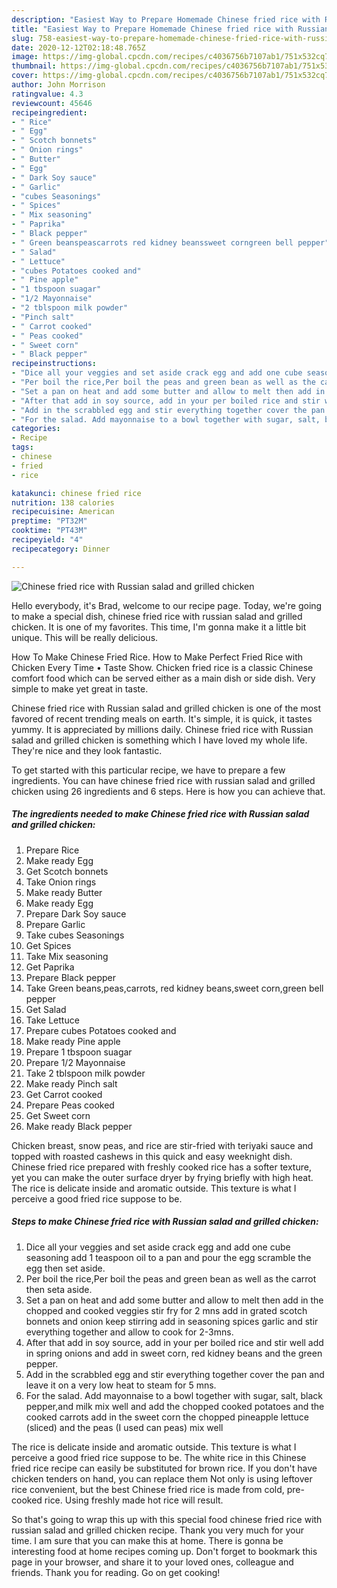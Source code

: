 ```yaml
---
description: "Easiest Way to Prepare Homemade Chinese fried rice with Russian salad and grilled chicken"
title: "Easiest Way to Prepare Homemade Chinese fried rice with Russian salad and grilled chicken"
slug: 758-easiest-way-to-prepare-homemade-chinese-fried-rice-with-russian-salad-and-grilled-chicken
date: 2020-12-12T02:18:48.765Z
image: https://img-global.cpcdn.com/recipes/c4036756b7107ab1/751x532cq70/chinese-fried-rice-with-russian-salad-and-grilled-chicken-recipe-main-photo.jpg
thumbnail: https://img-global.cpcdn.com/recipes/c4036756b7107ab1/751x532cq70/chinese-fried-rice-with-russian-salad-and-grilled-chicken-recipe-main-photo.jpg
cover: https://img-global.cpcdn.com/recipes/c4036756b7107ab1/751x532cq70/chinese-fried-rice-with-russian-salad-and-grilled-chicken-recipe-main-photo.jpg
author: John Morrison
ratingvalue: 4.3
reviewcount: 45646
recipeingredient:
- " Rice"
- " Egg"
- " Scotch bonnets"
- " Onion rings"
- " Butter"
- " Egg"
- " Dark Soy sauce"
- " Garlic"
- "cubes Seasonings"
- " Spices"
- " Mix seasoning"
- " Paprika"
- " Black pepper"
- " Green beanspeascarrots red kidney beanssweet corngreen bell pepper"
- " Salad"
- " Lettuce"
- "cubes Potatoes cooked and"
- " Pine apple"
- "1 tbspoon suagar"
- "1/2 Mayonnaise"
- "2 tblspoon milk powder"
- "Pinch salt"
- " Carrot cooked"
- " Peas cooked"
- " Sweet corn"
- " Black pepper"
recipeinstructions:
- "Dice all your veggies and set aside crack egg and add one cube seasoning add 1 teaspoon oil to a pan and pour the egg scramble the egg then set aside."
- "Per boil the rice,Per boil the peas and green bean as well as the carrot then seta aside."
- "Set a pan on heat and add some butter and allow to melt then add in the chopped and cooked veggies stir fry for 2 mns add in grated scotch bonnets and onion keep stirring add in seasoning spices garlic and stir everything together and allow to cook for 2-3mns."
- "After that add in soy source, add in your per boiled rice and stir well add in spring onions and add in sweet corn, red kidney beans and the green pepper."
- "Add in the scrabbled egg and stir everything together cover the pan and leave it on a very low heat to steam for 5 mns."
- "For the salad. Add mayonnaise to a bowl together with sugar, salt, black pepper,and milk mix well and add the chopped cooked potatoes and the cooked carrots add in the sweet corn the chopped pineapple lettuce (sliced) and the peas (I used can peas) mix well"
categories:
- Recipe
tags:
- chinese
- fried
- rice

katakunci: chinese fried rice 
nutrition: 138 calories
recipecuisine: American
preptime: "PT32M"
cooktime: "PT43M"
recipeyield: "4"
recipecategory: Dinner

---
```



![Chinese fried rice with Russian salad and grilled chicken](https://img-global.cpcdn.com/recipes/c4036756b7107ab1/751x532cq70/chinese-fried-rice-with-russian-salad-and-grilled-chicken-recipe-main-photo.jpg)

Hello everybody, it's Brad, welcome to our recipe page. Today, we're going to make a special dish, chinese fried rice with russian salad and grilled chicken. It is one of my favorites. This time, I'm gonna make it a little bit unique. This will be really delicious.

How To Make Chinese Fried Rice. How to Make Perfect Fried Rice with Chicken Every Time • Taste Show. Chicken fried rice is a classic Chinese comfort food which can be served either as a main dish or side dish. Very simple to make yet great in taste.

Chinese fried rice with Russian salad and grilled chicken is one of the most favored of recent trending meals on earth. It's simple, it is quick, it tastes yummy. It is appreciated by millions daily. Chinese fried rice with Russian salad and grilled chicken is something which I have loved my whole life. They're nice and they look fantastic.


To get started with this particular recipe, we have to prepare a few ingredients. You can have chinese fried rice with russian salad and grilled chicken using 26 ingredients and 6 steps. Here is how you can achieve that.

<!--inarticleads1-->

##### The ingredients needed to make Chinese fried rice with Russian salad and grilled chicken:

1. Prepare  Rice
1. Make ready  Egg
1. Get  Scotch bonnets
1. Take  Onion rings
1. Make ready  Butter
1. Make ready  Egg
1. Prepare  Dark Soy sauce
1. Prepare  Garlic
1. Take cubes Seasonings
1. Get  Spices
1. Take  Mix seasoning
1. Get  Paprika
1. Prepare  Black pepper
1. Take  Green beans,peas,carrots, red kidney beans,sweet corn,green bell pepper
1. Get  Salad
1. Take  Lettuce
1. Prepare cubes Potatoes cooked and
1. Make ready  Pine apple
1. Prepare 1 tbspoon suagar
1. Prepare 1/2 Mayonnaise
1. Take 2 tblspoon milk powder
1. Make ready Pinch salt
1. Get  Carrot cooked
1. Prepare  Peas cooked
1. Get  Sweet corn
1. Make ready  Black pepper


Chicken breast, snow peas, and rice are stir-fried with teriyaki sauce and topped with roasted cashews in this quick and easy weeknight dish. Chinese fried rice prepared with freshly cooked rice has a softer texture, yet you can make the outer surface dryer by frying briefly with high heat. The rice is delicate inside and aromatic outside. This texture is what I perceive a good fried rice suppose to be. 

<!--inarticleads2-->

##### Steps to make Chinese fried rice with Russian salad and grilled chicken:

1. Dice all your veggies and set aside crack egg and add one cube seasoning add 1 teaspoon oil to a pan and pour the egg scramble the egg then set aside.
1. Per boil the rice,Per boil the peas and green bean as well as the carrot then seta aside.
1. Set a pan on heat and add some butter and allow to melt then add in the chopped and cooked veggies stir fry for 2 mns add in grated scotch bonnets and onion keep stirring add in seasoning spices garlic and stir everything together and allow to cook for 2-3mns.
1. After that add in soy source, add in your per boiled rice and stir well add in spring onions and add in sweet corn, red kidney beans and the green pepper.
1. Add in the scrabbled egg and stir everything together cover the pan and leave it on a very low heat to steam for 5 mns.
1. For the salad. Add mayonnaise to a bowl together with sugar, salt, black pepper,and milk mix well and add the chopped cooked potatoes and the cooked carrots add in the sweet corn the chopped pineapple lettuce (sliced) and the peas (I used can peas) mix well


The rice is delicate inside and aromatic outside. This texture is what I perceive a good fried rice suppose to be. The white rice in this Chinese fried rice recipe can easily be substituted for brown rice. If you don&#39;t have chicken tenders on hand, you can replace them Not only is using leftover rice convenient, but the best Chinese fried rice is made from cold, pre-cooked rice. Using freshly made hot rice will result. 

So that's going to wrap this up with this special food chinese fried rice with russian salad and grilled chicken recipe. Thank you very much for your time. I am sure that you can make this at home. There is gonna be interesting food at home recipes coming up. Don't forget to bookmark this page in your browser, and share it to your loved ones, colleague and friends. Thank you for reading. Go on get cooking!
